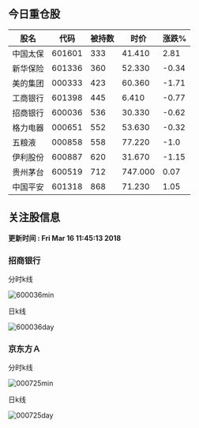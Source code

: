 
## 今日重仓股 

|股名|代码|被持数|时价|涨跌%|
|---|---|---|---|---|
|中国太保|601601|333|41.410|2.81|
|新华保险|601336|360|52.330|-0.34|
|美的集团|000333|423|60.360|-1.71|
|工商银行|601398|445|6.410|-0.77|
|招商银行|600036|536|30.330|-0.62|
|格力电器|000651|552|53.630|-0.32|
|五粮液|000858|558|77.220|-1.0|
|伊利股份|600887|620|31.670|-1.15|
|贵州茅台|600519|712|747.000|0.07|
|中国平安|601318|868|71.230|1.05|

## 关注股信息
**更新时间 : Fri Mar 16 11:45:13 2018**
### 招商银行 
分时k线

![600036min](http://image.sinajs.cn/newchart/min/n/sh600036.gif)

日k线

![600036day](http://image.sinajs.cn/newchart/daily/n/sh600036.gif)

### 京东方Ａ 
分时k线

![000725min](http://image.sinajs.cn/newchart/min/n/sz000725.gif)

日k线

![000725day](http://image.sinajs.cn/newchart/daily/n/sz000725.gif)
